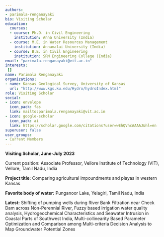 ```yaml
---
authors:
- parimala-renganayaki
bio: Visiting Scholar
education:
  courses:
  - course: Ph.D. in Civil Engineering
    institution: Anna University (India)
  - course: M.E. in Water Resources Management
    institution: Annamalai University (India)
  - course: B.E. in Civil Engineering
    institution: SRM Engineering College (India)
email: "parimala.renganayaki@vit.ac.in"
interests:
 []
name: Parimala Renganayaki
organizations:
- name: Kansas Geological Survey, University of Kansas
  url: "http://www.kgs.ku.edu/Hydro/hydroIndex.html"
role: Visiting Scholar
social:
- icon: envelope
  icon_pack: fas
  link: mailto:parimala.renganayaki@vit.ac.in
- icon: google-scholar
  icon_pack: ai
  link: https://scholar.google.com/citations?user=wEhQVhcAAAAJ&hl=en
superuser: false
user_groups:
- Current Members
---
```

**Visiting Scholar, June-July 2023**

Current position: Associate Professor, Vellore Institute of Technology (VIT), Vellore, Tamil Nadu, India

**Project title:** Comparing agricultural impoundments and playas in western Kansas

**Favorite body of water:** Punganoor Lake, Yelagiri, Tamil Nadu, India

**Latest:** Shifting of pumping wells during River Bank Filtration near Check Dam across Non-Perennial River, Fuzzy based irrigation water quality analysis, Hydrogeochemical Characteristics and Seawater Intrusion in Coastal Parts of Southwest India, Multi-collinearity Based Parameter Optimization and Comparison among Multi-criteria Decision Analysis to Map Groundwater Potential Zones